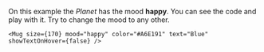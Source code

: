 On this example the _Planet_ has the mood <b>happy</b>. You can see the code and play with it. Try to change the mood to any other.

```
<Mug size={170} mood="happy" color="#A6E191" text="Blue" showTextOnHover={false} />
```
